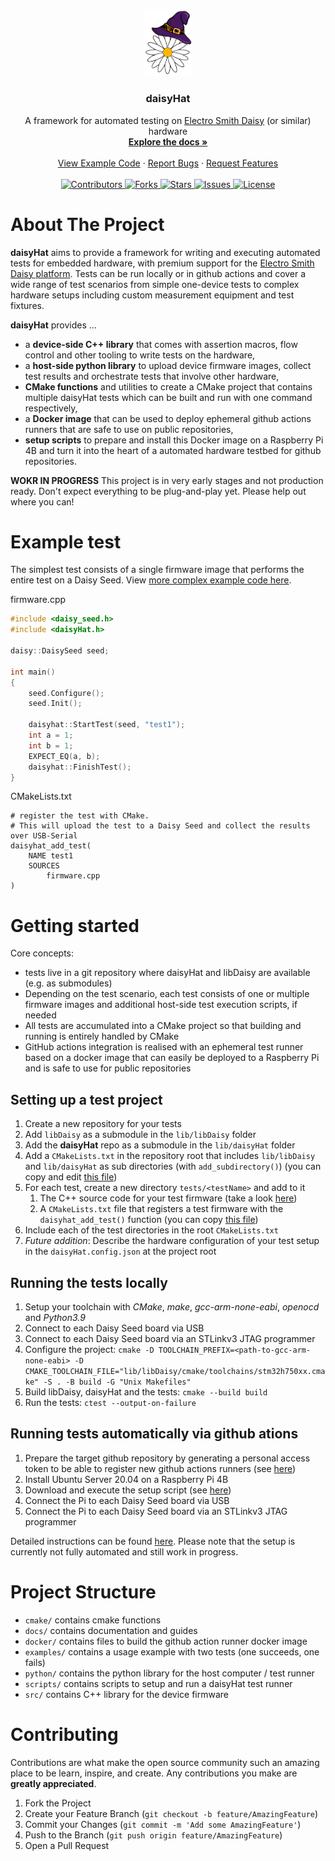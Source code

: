 <!-- PROJECT LOGO -->
<br />
<p align="center">
  <a href="https://github.com/TheSlowGrowth/daisyHat">
    <img width=15% src="docs/images/banner.png" alt="Logo">
  </a>

  <h3 align="center">daisyHat</h3>

  <p align="center">
    A framework for automated testing on <a href="https://github.com/electro-smith/libDaisy">Electro Smith Daisy</a> (or similar) hardware
    <br />
    <a href="https://github.com/TheSlowGrowth/daisyHat/tree/develop/docs"><strong>Explore the docs »</strong></a>
    <br />
    <br />
    <a href="https://github.com/TheSlowGrowth/daisyHat/tree/develop/examples">View Example Code</a>
    ·
    <a href="https://github.com/TheSlowGrowth/daisyHat/issues">Report Bugs</a>
    ·
    <a href="https://github.com/TheSlowGrowth/daisyHat/issues">Request Features</a>
    <br />
    <br />
    <!-- Shields and links -->
    <a href="https://github.com/TheSlowGrowth/daisyHat/graphs/contributors">
    <img src="https://img.shields.io/github/contributors/TheSlowGrowth/daisyHat.svg" alt="Contributors">
    </a>
    <a href="https://github.com/TheSlowGrowth/daisyHat/network/members">
    <img src="https://img.shields.io/github/forks/TheSlowGrowth/daisyHat.svg" alt="Forks">
    </a>
    <a href="https://github.com/TheSlowGrowth/daisyHat/stargazers">
    <img src="https://img.shields.io/github/stars/TheSlowGrowth/daisyHat.svg" alt="Stars">
    </a>
    <a href="https://github.com/TheSlowGrowth/daisyHat/issues">
    <img src="https://img.shields.io/github/issues/TheSlowGrowth/daisyHat.svg" alt="Issues">
    </a>
    <a href="https://github.com/TheSlowGrowth/daisyHat/blob/master/LICENSE">
    <img src="https://img.shields.io/github/license/TheSlowGrowth/daisyHat.svg" alt="License">
    </a>

  </p>
</p>

<!-- ABOUT THE PROJECT -->
# About The Project

**daisyHat** aims to provide a framework for writing and executing automated tests for embedded hardware, with premium support for the <a href="https://github.com/electro-smith/libDaisy">Electro Smith Daisy platform</a>. Tests can be run locally or in github actions and cover a wide range of test scenarios from simple one-device tests to complex hardware setups including custom measurement equipment and test fixtures.

**daisyHat** provides ...
- a **device-side C++ library** that comes with assertion macros, flow control and other tooling to write tests on the hardware,
- a **host-side python library** to upload device firmware images, collect test results and orchestrate tests that involve other hardware,
- **CMake functions** and utilities to create a CMake project that contains multiple daisyHat tests which can be built and run with one command respectively,
- a **Docker image** that can be used to deploy ephemeral github actions runners that are safe to use on public repositories,
- **setup scripts** to prepare and install this Docker image on a Raspberry Pi 4B and turn it into the heart of a automated hardware testbed for github repositories.

**WOKR IN PROGRESS**
This project is in very early stages and not production ready. Don't expect everything to be plug-and-play yet. Please help out where you can!

<!-- Example test -->
# Example test

The simplest test consists of a single firmware image that performs the entire test on a Daisy Seed.
View [more complex example code here](examples/).

firmware.cpp
```cpp
#include <daisy_seed.h>
#include <daisyHat.h>

daisy::DaisySeed seed;

int main()
{
    seed.Configure();
    seed.Init();

    daisyhat::StartTest(seed, "test1");
    int a = 1;
    int b = 1;
    EXPECT_EQ(a, b);
    daisyhat::FinishTest();
}
```
CMakeLists.txt
```
# register the test with CMake.
# This will upload the test to a Daisy Seed and collect the results over USB-Serial
daisyhat_add_test(
    NAME test1
    SOURCES 
        firmware.cpp
)
```

<!-- Getting Started -->
# Getting started

Core concepts:
- tests live in a git repository where daisyHat and libDaisy are available (e.g. as submodules)
- Depending on the test scenario, each test consists of one or multiple firmware images and additional host-side test execution scripts, if needed
- All tests are accumulated into a CMake project so that building and running is entirely handled by CMake
- GitHub actions integration is realised with an ephemeral test runner based on a docker image that can easily be deployed to a Raspberry Pi and is safe to use for public repositories

## Setting up a test project

1. Create a new repository for your tests
2. Add `libDaisy` as a submodule in the `lib/libDaisy` folder
3. Add the **daisyHat** repo as a submodule in the `lib/daisyHat` folder 
4. Add a `CMakeLists.txt` in the repository root that includes `lib/libDaisy` and `lib/daisyHat` as sub directories (with `add_subdirectory()`) (you can copy and edit [this file](examples/CMakeLists.txt))
5. For each test, create a new directory `tests/<testName>` and add to it
    1. The C++ source code for your test firmware (take a look [here](examples/test1/main.cpp))
    2. A `CMakeLists.txt` file that registers a test firmware with the `daisyhat_add_test()` function (you can copy [this file](examples/test1/CMakeLists.txt))
6. Include each of the test directories in the root `CMakeLists.txt`
7. _Future addition_: Describe the hardware configuration of your test setup in the `daisyHat.config.json` at the project root

## Running the tests locally

1. Setup your toolchain with _CMake_, _make_, _gcc-arm-none-eabi_, _openocd_ and _Python3.9_
2. Connect to each Daisy Seed board via USB
3. Connect to each Daisy Seed board via an STLinkv3 JTAG programmer
4. Configure the project: `cmake -D TOOLCHAIN_PREFIX=<path-to-gcc-arm-none-eabi> -D CMAKE_TOOLCHAIN_FILE="lib/libDaisy/cmake/toolchains/stm32h750xx.cmake" -S . -B build -G "Unix Makefiles"`
5. Build libDaisy, daisyHat and the tests: `cmake --build build`
6. Run the tests: `ctest --output-on-failure`

## Running tests automatically via github ations

1. Prepare the target github repository by generating a personal access token to be able to register new github actions runners (see [here](docs/github-actions-runner-setup-public-repos.md))
2. Install Ubuntu Server 20.04 on a Raspberry Pi 4B
3. Download and execute the setup script (see [here](docs/github-actions-runner-setup-public-repos.md)) 
4. Connect the Pi to each Daisy Seed board via USB
5. Connect the Pi to each Daisy Seed board via an STLinkv3 JTAG programmer

Detailed instructions can be found [here](docs/github-actions-runner-setup-public-repos.md). Please note that the setup is currently not fully automated and still work in progress.

<!-- Project Structure -->
# Project Structure

- `cmake/` contains cmake functions
- `docs/` contains documentation and guides
- `docker/` contains files to build the github action runner docker image
- `examples/` contains a usage example with two tests (one succeeds, one fails)
- `python/` contains the python library for the host computer / test runner
- `scripts/` contains scripts to setup and run a daisyHat test runner
- `src/` contains C++ library for the device firmware

<!-- CONTRIBUTING -->
# Contributing

Contributions are what make the open source community such an amazing place to be learn, inspire, and create. Any contributions you make are **greatly appreciated**.

1. Fork the Project
2. Create your Feature Branch (`git checkout -b feature/AmazingFeature`)
3. Commit your Changes (`git commit -m 'Add some AmazingFeature'`)
4. Push to the Branch (`git push origin feature/AmazingFeature`)
5. Open a Pull Request